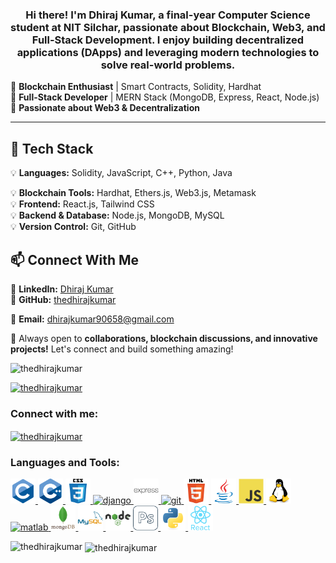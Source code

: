 
<h3 align="center"> Hi there! I'm Dhiraj Kumar, a final-year Computer Science student at NIT Silchar, passionate about Blockchain, Web3, and Full-Stack Development. I enjoy building decentralized applications (DApps) and leveraging modern technologies to solve real-world problems.</h3>

🔹 **Blockchain Enthusiast** | Smart Contracts, Solidity, Hardhat  
🔹 **Full-Stack Developer** | MERN Stack (MongoDB, Express, React, Node.js)  
🔹 **Passionate about Web3 & Decentralization** 

---

## 🚀 Tech Stack  

💡 **Languages:** Solidity, JavaScript, C++, Python, Java

💡 **Blockchain Tools:** Hardhat, Ethers.js, Web3.js, Metamask  
💡 **Frontend:** React.js, Tailwind CSS  
💡 **Backend & Database:** Node.js, MongoDB, MySQL  
💡 **Version Control:** Git, GitHub 

## 📫 Connect With Me  

🔗 **LinkedIn:** [Dhiraj Kumar](https://www.linkedin.com/in/dhiraj-kumar-28844122b)  
🐙 **GitHub:** [thedhirajkumar](https://github.com/thedhirajkumar)  

💌 **Email:** dhirajkumar90658@gmail.com  

🚀 Always open to **collaborations, blockchain discussions, and innovative projects!** Let's connect and build something amazing!  

<p align="left"> <img src="https://komarev.com/ghpvc/?username=thedhirajkumar&label=Profile%20views&color=0e75b6&style=flat" alt="thedhirajkumar" /> </p>

<p align="left"> <a href="https://github.com/ryo-ma/github-profile-trophy"><img src="https://github-profile-trophy.vercel.app/?username=thedhirajkumar" alt="thedhirajkumar" /></a> </p>

<h3 align="left">Connect with me:</h3>
<p align="left">
<a href="https://twitter.com/thedhirajkumar" target="blank"><img align="center" src="https://raw.githubusercontent.com/rahuldkjain/github-profile-readme-generator/master/src/images/icons/Social/twitter.svg" alt="thedhirajkumar" height="30" width="40" /></a>
</p>

<h3 align="left">Languages and Tools:</h3>
<p align="left"> <a href="https://www.cprogramming.com/" target="_blank" rel="noreferrer"> <img src="https://raw.githubusercontent.com/devicons/devicon/master/icons/c/c-original.svg" alt="c" width="40" height="40"/> </a> <a href="https://www.w3schools.com/cpp/" target="_blank" rel="noreferrer"> <img src="https://raw.githubusercontent.com/devicons/devicon/master/icons/cplusplus/cplusplus-original.svg" alt="cplusplus" width="40" height="40"/> </a> <a href="https://www.w3schools.com/css/" target="_blank" rel="noreferrer"> <img src="https://raw.githubusercontent.com/devicons/devicon/master/icons/css3/css3-original-wordmark.svg" alt="css3" width="40" height="40"/> </a> <a href="https://www.djangoproject.com/" target="_blank" rel="noreferrer"> <img src="https://cdn.worldvectorlogo.com/logos/django.svg" alt="django" width="40" height="40"/> </a> <a href="https://expressjs.com" target="_blank" rel="noreferrer"> <img src="https://raw.githubusercontent.com/devicons/devicon/master/icons/express/express-original-wordmark.svg" alt="express" width="40" height="40"/> </a> <a href="https://git-scm.com/" target="_blank" rel="noreferrer"> <img src="https://www.vectorlogo.zone/logos/git-scm/git-scm-icon.svg" alt="git" width="40" height="40"/> </a> <a href="https://www.w3.org/html/" target="_blank" rel="noreferrer"> <img src="https://raw.githubusercontent.com/devicons/devicon/master/icons/html5/html5-original-wordmark.svg" alt="html5" width="40" height="40"/> </a> <a href="https://www.java.com" target="_blank" rel="noreferrer"> <img src="https://raw.githubusercontent.com/devicons/devicon/master/icons/java/java-original.svg" alt="java" width="40" height="40"/> </a> <a href="https://developer.mozilla.org/en-US/docs/Web/JavaScript" target="_blank" rel="noreferrer"> <img src="https://raw.githubusercontent.com/devicons/devicon/master/icons/javascript/javascript-original.svg" alt="javascript" width="40" height="40"/> </a> <a href="https://www.linux.org/" target="_blank" rel="noreferrer"> <img src="https://raw.githubusercontent.com/devicons/devicon/master/icons/linux/linux-original.svg" alt="linux" width="40" height="40"/> </a> <a href="https://www.mathworks.com/" target="_blank" rel="noreferrer"> <img src="https://upload.wikimedia.org/wikipedia/commons/2/21/Matlab_Logo.png" alt="matlab" width="40" height="40"/> </a> <a href="https://www.mongodb.com/" target="_blank" rel="noreferrer"> <img src="https://raw.githubusercontent.com/devicons/devicon/master/icons/mongodb/mongodb-original-wordmark.svg" alt="mongodb" width="40" height="40"/> </a> <a href="https://www.mysql.com/" target="_blank" rel="noreferrer"> <img src="https://raw.githubusercontent.com/devicons/devicon/master/icons/mysql/mysql-original-wordmark.svg" alt="mysql" width="40" height="40"/> </a> <a href="https://nodejs.org" target="_blank" rel="noreferrer"> <img src="https://raw.githubusercontent.com/devicons/devicon/master/icons/nodejs/nodejs-original-wordmark.svg" alt="nodejs" width="40" height="40"/> </a> <a href="https://www.photoshop.com/en" target="_blank" rel="noreferrer"> <img src="https://raw.githubusercontent.com/devicons/devicon/master/icons/photoshop/photoshop-line.svg" alt="photoshop" width="40" height="40"/> </a> <a href="https://www.python.org" target="_blank" rel="noreferrer"> <img src="https://raw.githubusercontent.com/devicons/devicon/master/icons/python/python-original.svg" alt="python" width="40" height="40"/> </a> <a href="https://reactjs.org/" target="_blank" rel="noreferrer"> <img src="https://raw.githubusercontent.com/devicons/devicon/master/icons/react/react-original-wordmark.svg" alt="react" width="40" height="40"/> </a> </p>

<p><img align="left" src="https://github-readme-stats.vercel.app/api/top-langs?username=thedhirajkumar&show_icons=true&locale=en&layout=compact" alt="thedhirajkumar" /></p>

<p>&nbsp;<img align="center" src="https://github-readme-stats.vercel.app/api?username=thedhirajkumar&show_icons=true&locale=en" alt="thedhirajkumar" /></p>
